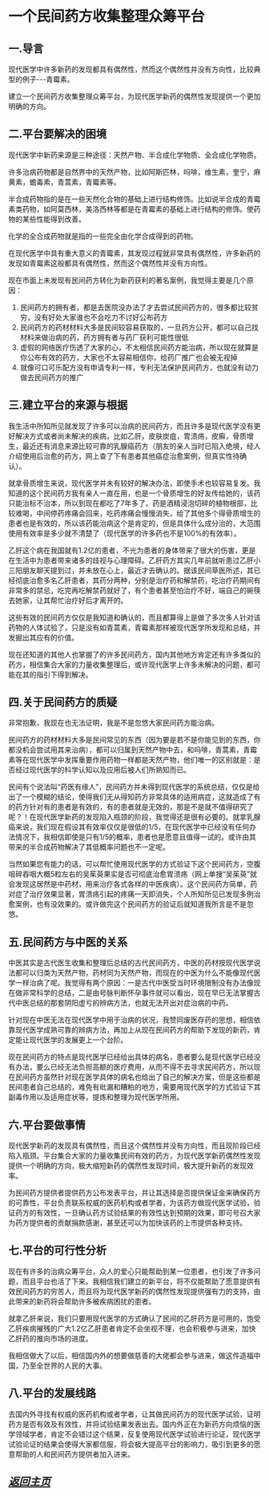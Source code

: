 
一个民间药方收集整理众筹平台
==================================================================


一.导言
------------------------------------------------------------------
现代医学中许多新药的发现都具有偶然性，然而这个偶然性并没有方向性，比较典型的例子---青霉素。

建立一个民间药方收集整理众筹平台，为现代医学新药的偶然性发现提供一个更加明确的方向。


二.平台要解决的困境
------------------------------------------------------------------
现代医学中新药来源是三种途径：天然产物、半合成化学物质、全合成化学物质。

许多治病药物都是自然界中的天然产物，比如阿斯匹林，吗啡，维生素，奎宁，麻黄素，蟾毒素，青蒿素，青霉素等。

半合成药物指的是在一些天然化合物的基础上进行结构修饰。比如说半合成的青霉素类药物，如阿莫西林，美洛西林等都是在青霉素的基础上进行结构的修饰。使药物的某些性能得到改善。

化学的全合成药物就是指的一些完全由化学合成得到的药物。

在现代医学中具有重大意义的青霉素，其发现过程就非常具有偶然性，许多新药的发现如青霉素这般都具有偶然性，然而这个偶然性并没有方向性。

现在市面上未发现有民间药方转化为新药获利的著名案例，我觉得主要是几个原因：

1.  民间药方的拥有者，都是去医院没办法了才去尝试民间药方的，很多都比较贫穷，没有好处大家谁也不会吃力不讨好公布药方
2.  民间药方的药材材料大多是民间较容易获取的，一旦药方公开，都可以自己找材料来做治病的药，药方拥有者与药厂获利可能性很低
3.  虚假的网络医疗伤透了大家的心，不太相信民间药方能治病，所以现在就算是你公布有效的药方，大家也不太容易相信你，给药厂推广也会被无视掉
4.  就像可口可乐配方没有申请专利一样，专利无法保护民间药方，也就没有动力做去民间药方的推广


三.建立平台的来源与根据
------------------------------------------------------------------
我生活中所知所见就发现了许多可以治病的民间药方，而且许多是现代医学没有更好解决方式或者尚未解决的疾病，比如乙肝，皮肤炭疽，胃溃疡，皮癣，骨质增生，最近还有消息来源比较可靠的乳腺癌药方（朋友的亲人当时已陷入绝境，经人介绍使用后治愈的药方，网上查了下有患者其他癌症治愈案例，但真实性待确认）。

就拿骨质增生来说，现代医学并未有较好的解决办法，即使手术也较容易复发。我知道的这个民间药方我有亲人一直在用，也是一个骨质增生的好友传给她的，该药只能治标不治本，所以到现在都吃了7年多了。药是酒精浸泡切碎的植物根部，比较难喝，中间停药疼痛会回来，吃药疼痛会慢慢消失，给了其他多个得骨质增生的患者也是有效的，所以该药能治病这个是肯定的，但是具体什么成分治的，大范围使用有效率是多少就不清楚了（现代医学的许多药也不是100%的有效率）。

乙肝这个病在我国就有1.2亿的患者，不光为患者的身体带来了很大的伤害，更是在生活中为患者带来诸多的歧视与心理障碍。乙肝药方其实几年前就听患过乙肝小三阳朋友聊天提到过，并未放在心上，最近才去确认的。据该民间草医所述，其已经彻底治愈多名乙肝患者，其药分两种，分别是治疗药和解禁药，吃治疗药期间有非常多的禁忌，吃完再吃解禁药就好了，有个患者甚至怕治疗不好，端自己的碗筷去她家，让其帮忙治疗好后才离开的。

这些有效的民间药方仅仅是我知道和确认的，而且都算得上是做了多次多人针对该药物的人体试验了，只是没有如青蒿素，青霉素那样被现代医学所发现和总结，并发掘出其应有的价值。

现在还知道的其他人也掌握了的许多民间药方，国内其他地方肯定还有许多类似的药方，相信集合大家的力量收集整理后，或许现代医学上许多未解决的问题，都可能在其的指引下得到解决。


四.关于民间药方的质疑
------------------------------------------------------------------
非常抱歉，我现在也无法证明，我是不是忽悠大家民间药方能治病。

民间药方的药材材料大多是民间常见的东西（因为要是若不是你能见到的东西，你都没机会尝试用其来治病），都可以归属到天然产物中去，和吗啡，青蒿素，青霉素等在现代医学中发挥重要作用药物一样都是天然产物，他们唯一的区别就是：是否经过现代医学的科学认知以及应用后被人们所熟知而已。

民间有个说法叫“药医有缘人”，民间药方并未得到现代医学的系统总结，仅仅是给出了一个模糊的结论，使得我们无从得知药方非常具体的适用病症，这就造成了有的药方针对有的患者是有效的，有的患者就是无效的，那是不是就不值得研究了呢？！在现代医学新药的发现陷入瓶颈的阶段，我觉得还是很有必要的。就拿乳腺癌来说，我们现在假设其有效率仅仅是很低的1/5，在现代医学中已经没有任何办法情况下，我相信即使是只有1/5的概率，患者也是愿意且值得一试的。或许由其带来的半合成药物解决了其低概率问题也不一定呢。

当然如果您有能力的话，可以帮忙使用现代医学的方式验证下这个民间药方，空腹咀碎吞咽大概5粒左右的吴茱萸果实是否可彻底治愈胃溃疡（网上单搜“吴茱萸”就会发现这居然是中药材，用来治疗各式各样的中医疾病）。这个民间药方简单，药对症了治疗效果显著，胃溃疡引起的疼痛一天即消失，个人所知所见已发现多例治愈案例，也有没效果的。或许做完这个民间药方的验证后就知道我所言是不是忽悠。


五.民间药方与中医的关系
------------------------------------------------------------------
中医其实是古代医生收集和整理后总结的古代民间药方，中医的药材按现代医学说法都可以归类为天然产物，药材同为天然产物，而现在的中医为什么不能像现代医学一样治病了呢。我觉得有两个原因：一是古代中医受当时环境限制没有办法像现在做非常科学的总结，二是由号脉判断怀孕事件就可以看出，现在早已无法掌握古代中医总结的那套阴阳虚亏的辨病方法，也就无法开出对症治病的中药。

针对现在中医无法在现代医学中用于治病的状况，我赞同废医存药的思想，相信依靠现代医学成熟可靠的辨病方法，再加上从现在民间药方的帮助下发现的新药，肯定能让现代医学的发展更上一个台阶。

现在民间药方的特点是现代医学已经给出具体的病名，患者要么是现代医学已经没有办法，要么已经无法负担高额的医疗费用，从而不得不去寻求民间药方，所以现在民间药方虽然针对现在医学具体的病名也给出了自己的解决方案，但是这些都是民间患者自己总结的，难免有纰漏和糟粕的地方，需要用现代医学的方式验证下其副毒作用以及适用症状等，提炼和整理为现代医学所用。


六.平台要做事情
------------------------------------------------------------------
现代医学新药的发现具有偶然性，而且这个偶然性并没有方向性，而且现阶段已经陷入瓶颈。平台集合大家的力量收集民间有效的药方，为现代医学新药偶然性发现提供一个明确的方向，极大缩短新药的偶然性发现时间，极大提升新药的发现效率。

为民间药方提供者提供药方公布发表平台，并让其选择是否提供保证金来确保药方的可靠性，平台负责联系权威的医药机构或者学者，为该药方做现代医学试验，验证药方的有效性，一旦确认药方试验结果的有效性达到预期的效果，即可号召大家为药方提供者的贡献捐款感谢，甚至还可以为加快该药的上市提供各种支持。


七.平台的可行性分析
------------------------------------------------------------------
现在有许多的治病众筹平台，众人的爱心只能帮助到某一位患者，也引发了许多问题，而且平台也活了下来。我相信我们建立的新平台，将不仅能帮助了愿意提供有效民间药方的穷苦人，而且将为现代医学新药的偶然性发现提供强有力的支持，由此带来的新药将会帮助许多被疾病困扰的患者。

就拿乙肝来说，我们只要用现代医学的方式确认了民间的乙肝药方是可用的，饱受乙肝疾病摧残的广大1.2亿乙肝患者肯定不会坐视不理，也会积极参与进来，加快乙肝药的推向市场的进度。

我相信做大了以后，相信国内外的想要做慈善的大佬都会参与进来，做这件造福中国，乃至全世界的人民的大事。


八.平台的发展线路
------------------------------------------------------------------
去国内外寻找有权威的医药机构或者学者，让其做民间药方的现代医学试验，证明药方是否有效及有效性，并将试验结果发表出去。国内外正在为新药方向烦恼的医学领域学者，肯定不会错过这个结果，反复使用现代医学试验进行论证，现代医学试验论证的结果会使得大家都信服，将会极大提高平台的影响力，吸引到更多的愿意帮助的人和民间药方提供者加入进来。



[*返回主页*](.)
------------------------------------------------------------------
